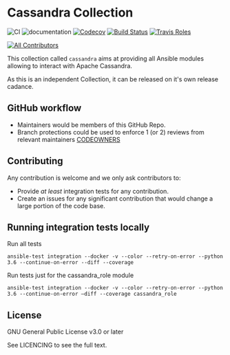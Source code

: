 # Cassandra Collection
![CI](https://github.com/ansible-collections/community.cassandra/workflows/CI/badge.svg?kill_cache=1&test=2)
![documentation](https://github.com/ansible-collections/community.cassandra/workflows/documentation/badge.svg)
[![Codecov](https://img.shields.io/codecov/c/github/ansible-collections/community.cassandra)](https://codecov.io/gh/ansible-collections/community.cassandra)
[![Build Status](https://travis-ci.com/ansible-collections/community.cassandra.svg?branch=master)](https://travis-ci.com/ansible-collections/community.cassandra)
[![Travis Roles](https://travis-ci.com/rhysmeister/AutomatingCassandraWithAnsible.svg?token=EZq8qB3ASZpTwAxAkbiU&branch=master)](https://travis-ci.com/rhysmeister/AutomatingCassandraWithAnsible)
<!-- ALL-CONTRIBUTORS-BADGE:START - Do not remove or modify this section -->
[![All Contributors](https://img.shields.io/badge/all_contributors-1-orange.svg?style=flat-square)](#contributors-)
<!-- ALL-CONTRIBUTORS-BADGE:END -->

This collection called `cassandra` aims at providing all Ansible modules allowing to interact with Apache Cassandra.

As this is an independent Collection, it can be released on it's own release cadance.

## GitHub workflow

* Maintainers would be members of this GitHub Repo.
* Branch protections could be used to enforce 1 (or 2) reviews from relevant maintainers [CODEOWNERS](.github/CODEOWNERS)

## Contributing

Any contribution is welcome and we only ask contributors to:
* Provide *at least* integration tests for any contribution.
* Create an issues for any significant contribution that would change a large portion of the code base.

## Running integration tests locally

Run all tests

```
ansible-test integration --docker -v --color --retry-on-error --python 3.6 --continue-on-error --diff --coverage
```

Run tests just for the cassandra_role module

```
ansible-test integration --docker -v --color --retry-on-error --python 3.6 --continue-on-error —diff --coverage cassandra_role
```


## License

GNU General Public License v3.0 or later

See LICENCING to see the full text.
